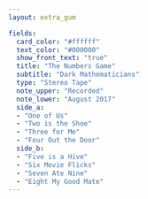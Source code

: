 ```yaml
---
layout: extra_gum

fields:
  card_color: "#ffffff"
  text_color: "#000000"
  show_front_text: "true"
  title: "The Numbers Game"
  subtitle: "Dark Mathematicians"
  type: "Stereo Tape"
  note_upper: "Recorded"
  note_lower: "August 2017"
  side_a:
  - "One of Us"
  - "Two is the Shoe"
  - "Three for Me"
  - "Four Out the Door"
  side_b:
  - "Five is a Hive"
  - "Six Movie Flicks"
  - "Seven Ate Nine"
  - "Eight My Good Mate"
---
```

